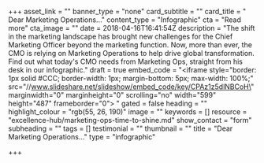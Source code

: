 +++
asset_link = ""
banner_type = "none"
card_subtitle = ""
card_title = " Dear Marketing Operations..."
content_type = "Infographic"
cta = "Read more"
cta_image = ""
date = 2018-04-16T16:41:54Z
description = "The shift in the marketing landscape has brought new challenges for the Chief Marketing Officer beyond the marketing function. Now, more than ever, the CMO is relying on Marketing Operations to help drive global transformation. Find out what today's CMO needs from Marketing Ops, straight from his desk in our infographic."
draft = true
embed_code = "<iframe style=\"border: 1px solid #CCC; border-width: 1px; margin-bottom: 5px; max-width: 100%;\" src=\"//www.slideshare.net/slideshow/embed_code/key/CPAz1z5dlNBCoH\" marginwidth=\"0\" marginheight=\"0\" scrolling=\"no\" width=\"599\" height=\"487\" frameborder=\"0\"> </iframe>"
gated = false
heading = ""
highlight_colour = "rgb(55, 26, 190)"
image = ""
keywords = []
resource = "excellence-hub/marketing-ops-time-to-shine.md"
show_contact = "form"
subheading = ""
tags = []
testimonial = ""
thumbnail = ""
title = "Dear Marketing Operations..."
type = "infographic"

+++
